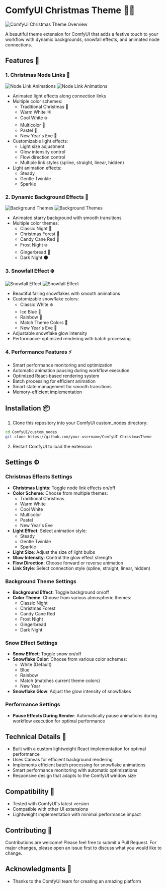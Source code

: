 # ComfyUI Christmas Theme 🎄✨

![ComfyUI Christmas Theme Overview](assets/main-preview.gif)

A beautiful theme extension for ComfyUI that adds a festive touch to your workflow with dynamic backgrounds, snowfall effects, and animated node connections.

## Features 🌟

### 1. Christmas Node Links 🎄
![Node Link Animations](assets/node-links_2.gif)
![Node Link Animations](assets/node-links_options.png)
- Animated light effects along connection links
- Multiple color schemes:
  - Traditional Christmas 🎄
  - Warm White ☀️
  - Cool White ❄️
  - Multicolor 🌈
  - Pastel 🎀
  - New Year's Eve 🎉
- Customizable light effects:
  - Light size adjustment
  - Glow intensity control
  - Flow direction control
  - Multiple link styles (spline, straight, linear, hidden)
- Light animation effects:
  - Steady
  - Gentle Twinkle
  - Sparkle

### 2. Dynamic Background Effects 🌌
![Background Themes](assets/backgrounds_1.png)
![Background Themes](assets/backgrounds_2.png)
- Animated starry background with smooth transitions
- Multiple color themes:
  - Classic Night 🌌
  - Christmas Forest 🎄
  - Candy Cane Red 🍬
  - Frost Night ❄️
  - Gingerbread 🍪
  - Dark Night 🌑

### 3. Snowfall Effect ❄️
![Snowfall Effect](assets/snowfall.gif)
![Snowfall Effect](assets/snowfall_4.png)
- Beautiful falling snowflakes with smooth animations
- Customizable snowflake colors:
  - Classic White ❄️
  - Ice Blue 💠
  - Rainbow 🌈
  - Match Theme Colors 🎨
  - New Year's Eve 🎉
- Adjustable snowflake glow intensity
- Performance-optimized rendering with batch processing

### 4. Performance Features ⚡
- Smart performance monitoring and optimization
- Automatic animation pausing during workflow execution
- Optimized React-based rendering system
- Batch processing for efficient animation
- Smart state management for smooth transitions
- Memory-efficient implementation

## Installation 📦

1. Clone this repository into your ComfyUI custom_nodes directory:
```bash
cd ComfyUI/custom_nodes
git clone https://github.com/your-username/ComfyUI-ChristmasTheme
```

2. Restart ComfyUI to load the extension

## Settings ⚙️

### Christmas Effects Settings
- **Christmas Lights**: Toggle node link effects on/off
- **Color Scheme**: Choose from multiple themes:
  - Traditional Christmas
  - Warm White
  - Cool White
  - Multicolor
  - Pastel
  - New Year's Eve
- **Light Effect**: Select animation style:
  - Steady
  - Gentle Twinkle
  - Sparkle
- **Light Size**: Adjust the size of light bulbs
- **Glow Intensity**: Control the glow effect strength
- **Flow Direction**: Choose forward or reverse animation
- **Link Style**: Select connection style (spline, straight, linear, hidden)

### Background Theme Settings
- **Background Effect**: Toggle background on/off
- **Color Theme**: Choose from various atmospheric themes:
  - Classic Night
  - Christmas Forest
  - Candy Cane Red
  - Frost Night
  - Gingerbread
  - Dark Night

### Snow Effect Settings
- **Snow Effect**: Toggle snow on/off
- **Snowflake Color**: Choose from various color schemes:
  - White (Default)
  - Blue
  - Rainbow
  - Match (matches current theme colors)
  - New Year
- **Snowflake Glow**: Adjust the glow intensity of snowflakes

### Performance Settings
- **Pause Effects During Render**: Automatically pause animations during workflow execution for optimal performance

## Technical Details 🔧

- Built with a custom lightweight React implementation for optimal performance
- Uses Canvas for efficient background rendering
- Implements efficient batch processing for snowflake animations
- Smart performance monitoring with automatic optimizations
- Responsive design that adapts to the ComfyUI window size

## Compatibility 🤝

- Tested with ComfyUI's latest version
- Compatible with other UI extensions
- Lightweight implementation with minimal performance impact

## Contributing 🤝

Contributions are welcome! Please feel free to submit a Pull Request. For major changes, please open an issue first to discuss what you would like to change.

## Acknowledgments 👏

- Thanks to the ComfyUI team for creating an amazing platform
